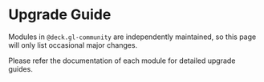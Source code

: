 # Upgrade Guide

Modules in `@deck.gl-community` are independently maintained, so this page will only list occasional major changes.

Please refer the documentation of each module for detailed upgrade guides.
